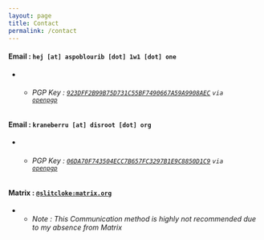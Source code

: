 ```yaml
---
layout: page
title: Contact
permalink: /contact
---
```



#### <b>Email</b> : `hej [at] aspoblourib [dot] 1w1 [dot] one`
-   - ###### PGP Key : <code><a href="/assets/hej.txt">923DFF2B99B75D731C55BF7490667A59A9908AEC</a></code> <code>via <a href="https://keys.openpgp.org/vks/v1/by-fingerprint/923DFF2B99B75D731C55BF7490667A59A9908AEC">openpgp</a></code>

#### <b>Email</b> : `kraneberru [at] disroot [dot] org`
-   - ###### PGP Key : <code><a href="/assets/kraneberru.txt">06DA70F743504ECC7B657FC3297B1E9C8850D1C9</a></code> <code>via <a href="https://keys.openpgp.org/vks/v1/by-fingerprint/06DA70F743504ECC7B657FC3297B1E9C8850D1C9">openpgp</a></code>

#### <b>Matrix</b> : <code><a href="https://matrix.to/#/@slitcloke:matrix.org">@slitcloke:matrix.org</a></code>
-   - *Note : This Communication method is highly not recommended due to my absence from Matrix*
